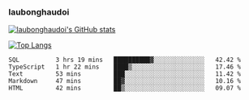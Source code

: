 ### laubonghaudoi

[![laubonghaudoi's GitHub stats](https://github-readme-stats.vercel.app/api?username=laubonghaudoi&count_private=true&show_icons=true)](https://github.com/laubonghaudoi/github-readme-stats)

[![Top Langs](https://github-readme-stats.vercel.app/api/top-langs/?username=laubonghaudoi&layout=compact)](https://github.com/laubonghaudoi/github-readme-stats)

<!--START_SECTION:waka-->
```text
SQL          3 hrs 19 mins   ██████████▓░░░░░░░░░░░░░░   42.42 % 
TypeScript   1 hr 22 mins    ████▒░░░░░░░░░░░░░░░░░░░░   17.46 % 
Text         53 mins         ███░░░░░░░░░░░░░░░░░░░░░░   11.42 % 
Markdown     47 mins         ██▓░░░░░░░░░░░░░░░░░░░░░░   10.16 % 
HTML         42 mins         ██▒░░░░░░░░░░░░░░░░░░░░░░   09.07 % 
```
<!--END_SECTION:waka-->
